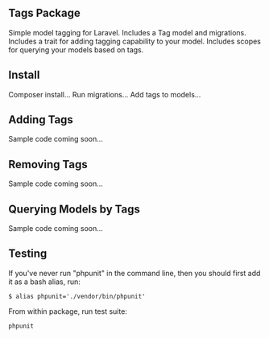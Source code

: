 ## Tags Package

Simple model tagging for Laravel. Includes a Tag model and migrations. Includes a trait for adding tagging capability to your model. Includes scopes for querying your models based on tags.

## Install

Composer install...
Run migrations...
Add tags to models...

## Adding Tags

Sample code coming soon...

## Removing Tags

Sample code coming soon...

## Querying Models by Tags

Sample code coming soon...

## Testing

If you've never run "phpunit" in the command line, then you should first add it as a bash alias, run:
```
$ alias phpunit='./vendor/bin/phpunit'
```

From within package, run test suite:
```
phpunit
```
